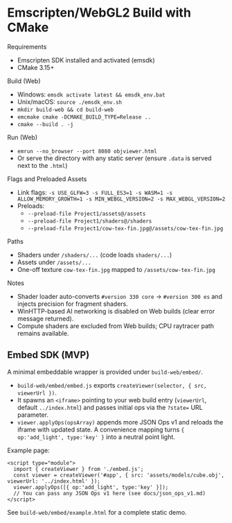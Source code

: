 Emscripten/WebGL2 Build with CMake
==================================

Requirements
- Emscripten SDK installed and activated (emsdk)
- CMake 3.15+

Build (Web)
- Windows: `emsdk activate latest && emsdk_env.bat`
- Unix/macOS: `source ./emsdk_env.sh`
- `mkdir build-web && cd build-web`
- `emcmake cmake -DCMAKE_BUILD_TYPE=Release ..`
- `cmake --build . -j`

Run (Web)
- `emrun --no_browser --port 8080 objviewer.html`
- Or serve the directory with any static server (ensure `.data` is served next to the `.html`)

Flags and Preloaded Assets
- Link flags: `-s USE_GLFW=3 -s FULL_ES3=1 -s WASM=1 -s ALLOW_MEMORY_GROWTH=1 -s MIN_WEBGL_VERSION=2 -s MAX_WEBGL_VERSION=2`
- Preloads:
  - `--preload-file Project1/assets@/assets`
  - `--preload-file Project1/shaders@/shaders`
  - `--preload-file Project1/cow-tex-fin.jpg@/assets/cow-tex-fin.jpg`

Paths
- Shaders under `/shaders/...` (code loads `shaders/...`)
- Assets under `/assets/...`
- One-off texture `cow-tex-fin.jpg` mapped to `/assets/cow-tex-fin.jpg`

Notes
- Shader loader auto-converts `#version 330 core` → `#version 300 es` and injects precision for fragment shaders.
- WinHTTP-based AI networking is disabled on Web builds (clear error message returned).
- Compute shaders are excluded from Web builds; CPU raytracer path remains available.

Embed SDK (MVP)
----------------

A minimal embeddable wrapper is provided under `build-web/embed/`.

- `build-web/embed/embed.js` exports `createViewer(selector, { src, viewerUrl })`.
- It spawns an `<iframe>` pointing to your web build entry (`viewerUrl`, default `../index.html`) and passes initial ops via the `?state=` URL parameter.
- `viewer.applyOps(opsArray)` appends more JSON Ops v1 and reloads the iframe with updated state. A convenience mapping turns `{ op:'add_light', type:'key' }` into a neutral point light.

Example page:

```
<script type="module">
  import { createViewer } from './embed.js';
  const viewer = createViewer('#app', { src: 'assets/models/cube.obj', viewerUrl: '../index.html' });
  viewer.applyOps([{ op:'add_light', type:'key' }]);
  // You can pass any JSON Ops v1 here (see docs/json_ops_v1.md)
</script>
```

See `build-web/embed/example.html` for a complete static demo.

